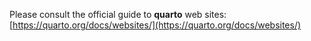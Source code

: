 
Please consult the official guide to **quarto** web sites: [https://quarto.org/docs/websites/](https://quarto.org/docs/websites/)



